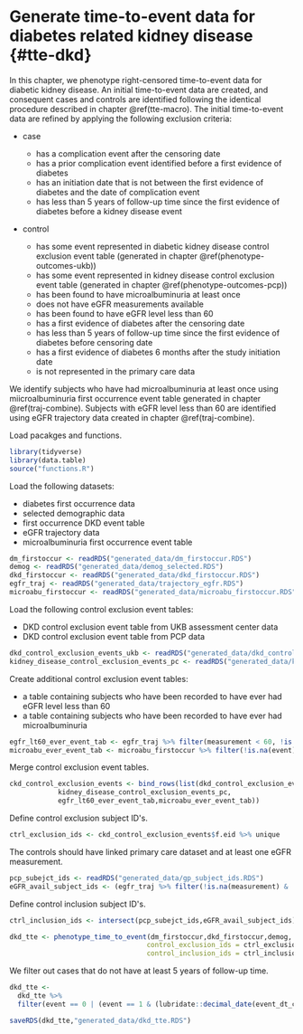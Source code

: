 # Generate time-to-event data for diabetes related kidney disease {#tte-dkd}

In this chapter, we phenotype right-censored time-to-event data for diabetic kidney disease. An initial time-to-event data are created, and consequent cases and controls are identified following the identical procedure described in chapter \@ref(tte-macro). The initial time-to-event data are refined by applying the following exclusion criteria: 

  - case
    - has a complication event after the censoring date
    - has a prior complication event identified before a first evidence of diabetes
    - has an initiation date that is not between the first evidence of diabetes and the date of complication event
    - has less than 5 years of follow-up time since the first evidence of diabetes before a kidney disease event
  
  - control
     - has some event represented in diabetic kidney disease control exclusion event table (generated in chapter \@ref(phenotype-outcomes-ukb))
    - has some event represented in kidney disease control exclusion event table (generated in chapter \@ref(phenotype-outcomes-pcp))
    - has been found to have microalbuminuria at least once
    - does not have eGFR measurements available
    - has been found to have eGFR level less than 60
    - has a first evidence of diabetes after the censoring date
    - has less than 5 years of follow-up time since the first evidence of diabetes before censoring date
    - has a first evidence of diabetes 6 months after the study initiation date
    - is not represented in the primary care data
    
We identify subjects who have had microalbuminuria at least once using miicroalbuminuria first occurrence event table generated in chapter \@ref(traj-combine). Subjects with eGFR level less than 60 are identified using eGFR trajectory data created in chapter \@ref(traj-combine).



Load pacakges and functions.

```r
library(tidyverse)
library(data.table)
source("functions.R")
```

Load the following datasets:

- diabetes first occurrence data
- selected demographic data
- first occurrence DKD event table
- eGFR trajectory data
- microalbuminuria first occurrence event table


```r
dm_firstoccur <- readRDS("generated_data/dm_firstoccur.RDS")
demog <- readRDS("generated_data/demog_selected.RDS")
dkd_firstoccur <- readRDS("generated_data/dkd_firstoccur.RDS")
egfr_traj <- readRDS("generated_data/trajectory_egfr.RDS")
microabu_firstoccur <- readRDS("generated_data/microabu_firstoccur.RDS")
```

Load the following control exclusion event tables:

- DKD control exclusion event table from UKB assessment center data
- DKD control exclusion event table from PCP data


```r
dkd_control_exclusion_events_ukb <- readRDS("generated_data/dkd_control_exclusion_events_ukb.RDS")
kidney_disease_control_exclusion_events_pc <- readRDS("generated_data/kidney_disease_control_exclusion_pc.RDS")
```

Create additional control exclusion event tables:

- a table containing subjects who have been recorded to have ever had eGFR level less than 60 
- a table containing subjects who have been recorded to have ever had microalbuminuria


```r
egfr_lt60_ever_event_tab <- egfr_traj %>% filter(measurement < 60, !is.na(measurement), !is.na(event_dt))
microabu_ever_event_tab <- microabu_firstoccur %>% filter(!is.na(event))
```

Merge control exclusion event tables.

```r
ckd_control_exclusion_events <- bind_rows(list(dkd_control_exclusion_events_ukb,
            kidney_disease_control_exclusion_events_pc,
            egfr_lt60_ever_event_tab,microabu_ever_event_tab))
```

Define control exclusion subject ID's.

```r
ctrl_exclusion_ids <- ckd_control_exclusion_events$f.eid %>% unique
```

The controls should have linked primary care dataset and at least one eGFR measurement.

```r
pcp_subejct_ids <- readRDS("generated_data/gp_subject_ids.RDS")
eGFR_avail_subject_ids <- (egfr_traj %>% filter(!is.na(measurement) & !is.na(event_dt))) %>% .$f.eid
```

Define control inclusion subject ID's.

```r
ctrl_inclusion_ids <- intersect(pcp_subejct_ids,eGFR_avail_subject_ids) %>% unique
```


```r
dkd_tte <- phenotype_time_to_event(dm_firstoccur,dkd_firstoccur,demog,
                                  control_exclusion_ids = ctrl_exclusion_ids,
                                  control_inclusion_ids = ctrl_inclusion_ids)
```

We filter out cases that do not have at least 5 years of follow-up time.

```r
dkd_tte <- 
  dkd_tte %>%
  filter(event == 0 | (event == 1 & (lubridate::decimal_date(event_dt_comp) - lubridate::decimal_date(event_dt_dm) >= 5)))
```


```r
saveRDS(dkd_tte,"generated_data/dkd_tte.RDS")
```



